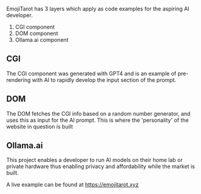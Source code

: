 EmojiTarot has 3 layers which apply as code examples for the aspiring AI developer.

1. CGI component
2. DOM component
3. Ollama.ai component

## CGI
The CGI component was generated with GPT4 and is an example of pre-rendering with AI to rapidly develop the input section of the prompt.

## DOM
The DOM fetches the CGI info based on a random number generator, and uses this as input for the AI prompt. This is where the 'personality' of the website in question is built

## Ollama.ai
This project enables a developer to run AI models on their home lab or private hardware thus enabling privacy and affordability while the market is built.
   
A live example can be found at https://emojitarot.xyz
